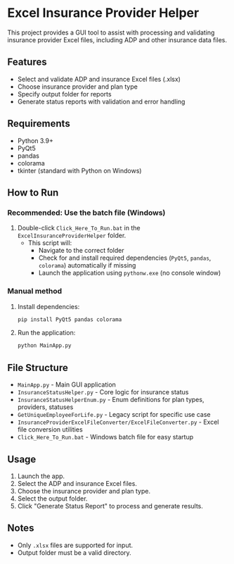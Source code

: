 # Excel Insurance Provider Helper

This project provides a GUI tool to assist with processing and validating insurance provider Excel files, including ADP and other insurance data files.

## Features
- Select and validate ADP and insurance Excel files (.xlsx)
- Choose insurance provider and plan type
- Specify output folder for reports
- Generate status reports with validation and error handling


## Requirements
- Python 3.9+
- PyQt5
- pandas
- colorama
- tkinter (standard with Python on Windows)

## How to Run
### Recommended: Use the batch file (Windows)
1. Double-click `Click_Here_To_Run.bat` in the `ExcelInsuranceProviderHelper` folder.
   - This script will:
     - Navigate to the correct folder
     - Check for and install required dependencies (`PyQt5`, `pandas`, `colorama`) automatically if missing
     - Launch the application using `pythonw.exe` (no console window)

### Manual method
1. Install dependencies:
   ```bash
   pip install PyQt5 pandas colorama
   ```
2. Run the application:
   ```bash
   python MainApp.py
   ```


## File Structure
- `MainApp.py` - Main GUI application
- `InsuranceStatusHelper.py` - Core logic for insurance status
- `InsuranceStatusHelperEnum.py` - Enum definitions for plan types, providers, statuses
- `GetUniqueEmployeeForLife.py` - Legacy script for specific use case
- `InsuranceProviderExcelFileConverter/ExcelFileConverter.py` - Excel file conversion utilities
- `Click_Here_To_Run.bat` - Windows batch file for easy startup

## Usage
1. Launch the app.
2. Select the ADP and insurance Excel files.
3. Choose the insurance provider and plan type.
4. Select the output folder.
5. Click "Generate Status Report" to process and generate results.


## Notes
- Only `.xlsx` files are supported for input.
- Output folder must be a valid directory.

